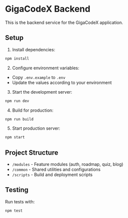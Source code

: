 # GigaCodeX Backend

This is the backend service for the GigaCodeX application.

## Setup

1. Install dependencies:

```bash
npm install
```

2. Configure environment variables:

- Copy `.env.example` to `.env`
- Update the values according to your environment

3. Start the development server:

```bash
npm run dev
```

4. Build for production:

```bash
npm run build
```

5. Start production server:

```bash
npm start
```

## Project Structure

- `/modules` - Feature modules (auth, roadmap, quiz, blog)
- `/common` - Shared utilities and configurations
- `/scripts` - Build and deployment scripts

## Testing

Run tests with:

```bash
npm test
```
